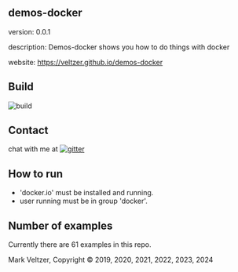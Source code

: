 ## demos-docker

version: 0.0.1

description: Demos-docker shows you how to do things with docker

website: https://veltzer.github.io/demos-docker

## Build

![build](https://github.com/veltzer/demos-docker/workflows/build/badge.svg)


## Contact

chat with me at [![gitter](https://badges.gitter.im/Join%20Chat.svg)](https://gitter.im/veltzer/mark.veltzer)

## How to run

* 'docker.io' must be installed and running.
* user running must be in group 'docker'.

## Number of examples

Currently there are 61 examples in this repo.

Mark Veltzer, Copyright © 2019, 2020, 2021, 2022, 2023, 2024

